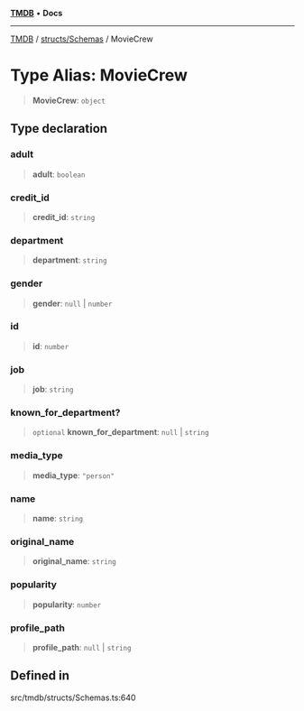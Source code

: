 [**TMDB**](../../../README.md) • **Docs**

***

[TMDB](../../../README.md) / [structs/Schemas](../README.md) / MovieCrew

# Type Alias: MovieCrew

> **MovieCrew**: `object`

## Type declaration

### adult

> **adult**: `boolean`

### credit\_id

> **credit\_id**: `string`

### department

> **department**: `string`

### gender

> **gender**: `null` \| `number`

### id

> **id**: `number`

### job

> **job**: `string`

### known\_for\_department?

> `optional` **known\_for\_department**: `null` \| `string`

### media\_type

> **media\_type**: `"person"`

### name

> **name**: `string`

### original\_name

> **original\_name**: `string`

### popularity

> **popularity**: `number`

### profile\_path

> **profile\_path**: `null` \| `string`

## Defined in

src/tmdb/structs/Schemas.ts:640
